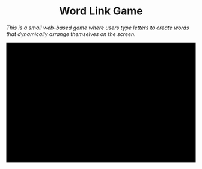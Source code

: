 <h1 align="center">Word Link Game</h1>
<em align="center">This is a small web-based game where users type letters to create words that dynamically arrange themselves on the screen.</em>
<p></p>
<div align="center">
  <img src="assets/word-link.gif" alt="Word Link Game"/>
</div>

